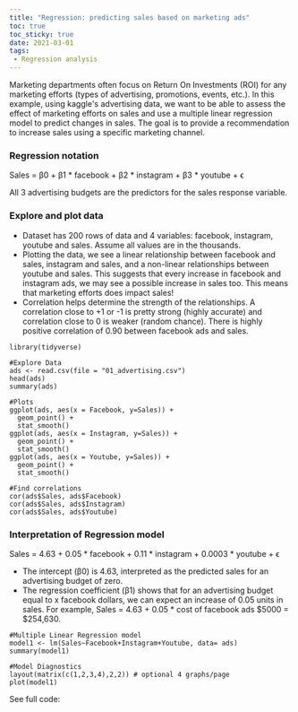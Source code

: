 ```yaml
---
title: "Regression: predicting sales based on marketing ads"
toc: true
toc_sticky: true
date: 2021-03-01
tags:
 - Regression analysis
---
```


Marketing departments often focus on Return On Investments (ROI) for any marketing efforts (types of advertising, promotions, events, etc.). 
In this example, using kaggle's advertising data, we want to be able to assess the effect of marketing efforts on sales and use a multiple linear regression model to predict changes in sales. The goal is to provide a recommendation to increase sales using a specific marketing channel.

### Regression notation
Sales = β0 + β1 * facebook + β2 * instagram + β3 * youtube + ϵ

All 3 advertising budgets are the predictors for the sales response variable.

### Explore and plot data
- Dataset has 200 rows of data and 4 variables: facebook, instagram, youtube and sales. Assume all values are in the thousands.
- Plotting the data, we see a linear relationship between facebook and sales, instagram and sales, and a non-linear relationships between youtube and sales. This suggests that every increase in facebook and instagram ads, we may see a possible increase in sales too. This means that marketing efforts does impact sales!
- Correlation helps determine the strength of the relationships. A correlation close to +1 or -1 is pretty strong (highly accurate) and correlation close to 0 is weaker (random chance). There is highly positive correlation of 0.90 between facebook ads and sales.

```
library(tidyverse)

#Explore Data
ads <- read.csv(file = "01_advertising.csv")
head(ads)
summary(ads)

#Plots
ggplot(ads, aes(x = Facebook, y=Sales)) + 
  geom_point() + 
  stat_smooth()
ggplot(ads, aes(x = Instagram, y=Sales)) + 
  geom_point() + 
  stat_smooth()
ggplot(ads, aes(x = Youtube, y=Sales)) + 
  geom_point() + 
  stat_smooth()
  
#Find correlations
cor(ads$Sales, ads$Facebook)
cor(ads$Sales, ads$Instagram)
cor(ads$Sales, ads$Youtube)
```

### Interpretation of Regression model
Sales = 4.63 + 0.05 * facebook + 0.11 * instagram + 0.0003 * youtube + ϵ

- The intercept (β0) is 4.63, interpreted as the predicted sales for an advertising budget of zero.
- The regression coefficient (β1) shows that for an advertising budget equal to x facebook dollars, we can expect an increase of 0.05 units in sales. For example, Sales = 4.63 + 0.05 * cost of facebook ads $5000 = $254,630.

```
#Multiple Linear Regression model
model1 <- lm(Sales~Facebook+Instagram+Youtube, data= ads)
summary(model1)

#Model Diagnostics
layout(matrix(c(1,2,3,4),2,2)) # optional 4 graphs/page 
plot(model1)
```

See full code:
